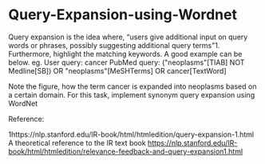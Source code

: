 # Query-Expansion-using-Wordnet


Query expansion is the idea where, “users give additional input on query words or phrases, possibly suggesting additional query terms"1. Furthermore, highlight the matching keywords. A good example can be below. eg. User query: cancer PubMed query: ("neoplasms"[TIAB] NOT Medline[SB]) OR "neoplasms"[MeSHTerms] OR cancer[TextWord]

Note the figure, how the term cancer is expanded into neoplasms based on a certain domain. For this task, implement synonym query expansion using WordNet

Reference:

1https://nlp.stanford.edu/IR-book/html/htmledition/query-expansion-1.html A theoretical reference to the IR text book https://nlp.stanford.edu/IR-book/html/htmledition/relevance-feedback-and-query-expansion1.html
